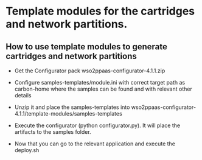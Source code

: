 # Template modules for the cartridges and network partitions.

How to use template modules to generate cartridges and network partitions
-------------------------------------------------------------

- Get the Configurator pack wso2ppaas-configurator-4.1.1.zip

- Configure samples-templates/module.ini with correct target path as carbon-home where the samples can be found and with relevant other details

- Unzip it and place the samples-templates into wso2ppaas-configurator-4.1.1/template-modules/samples-templates

- Execute the configurator (python configurator.py). It will place the artifacts to the samples folder.

- Now that you can go to the relevant application and execute the deploy.sh
